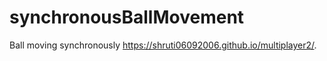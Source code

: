 # synchronousBallMovement
Ball moving synchronously
 https://shruti06092006.github.io/multiplayer2/.
